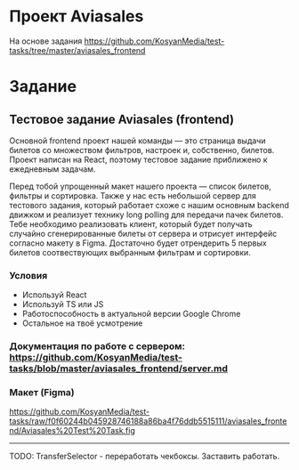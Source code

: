# Проект Aviasales
На основе задания https://github.com/KosyanMedia/test-tasks/tree/master/aviasales_frontend

# Задание
## Тестовое задание Aviasales (frontend)
Основной frontend проект нашей команды — это страница выдачи билетов со множеством фильтров, настроек и, собственно, билетов. Проект написан на React, поэтому тестовое задание приближено к ежедневным задачам.

Перед тобой упрощенный макет нашего проекта — список билетов, фильтры и сортировка. Также у нас есть небольшой сервер для тестового задания, который работает схоже с нашим основным backend движком и реализует технику long polling для передачи пачек билетов. Тебе необходимо реализовать клиент, который будет получать случайно сгенерированные билеты от сервера и отрисует интерфейс согласно макету в Figma. Достаточно будет отрендерить 5 первых билетов соотвествующих выбранным фильтрам и сортировки.

### Условия
* Используй React
* Используй TS или JS
* Работоспособность в актуальной версии Google Chrome
* Остальное на твоё усмотрение

### Документация по работе с сервером: https://github.com/KosyanMedia/test-tasks/blob/master/aviasales_frontend/server.md
### Макет (Figma)
https://github.com/KosyanMedia/test-tasks/raw/f0f60244b045928746188a86ba4f76ddb5515111/aviasales_frontend/Aviasales%20Test%20Task.fig

----------------------------------------------
TODO:
TransferSelector - переработать чекбоксы. Заставить работать.
